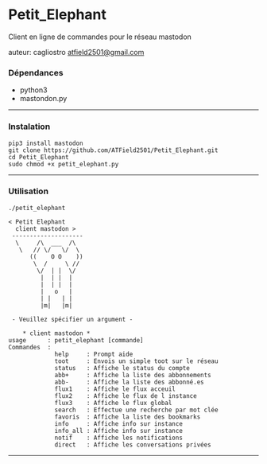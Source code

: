# Petit_Elephant
Client en ligne de commandes pour le réseau mastodon

auteur: cagliostro <atfield2501@gmail.com>

### Dépendances

* python3
* mastondon.py
---

### Instalation

```shell
pip3 install mastodon
git clone https://github.com/ATField2501/Petit_Elephant.git
cd Petit_Elephant
sudo chmod +x petit_elephant.py

```
---

### Utilisation

``` shell
./petit_elephant

< Petit Elephant     
  client mastodon >  
 --------------------
  \     /\  ___  /\  
   \   // \/   \/  \ 
      ((    O O    ))
       \  /     \ // 
        \/  | |  \/  
         |  | |  |   
         |  | |  |   
         |   o   |   
         | |   | |   
         |m|   |m|   

 - Veuillez spécifier un argument - 

    * client mastodon *
usage      : petit_elephant [commande]
Commandes  :
             help     : Prompt aide
             toot     : Envois un simple toot sur le réseau
             status   : Affiche le status du compte
             abb+     : Affiche la liste des abbonnements
             abb-     : Affiche la liste des abbonné.es
             flux1    : Affiche le flux acceuil
             flux2    : Affiche le flux de l instance
             flux3    : Affiche le flux global
             search   : Effectue une recherche par mot clée
             favoris  : Affiche la liste des bookmarks
             info     : Affiche info sur instance
             info_all : Affiche info sur instance
             notif    : Affiche les notifications
             direct   : Affiche les conversations privées

```
---
